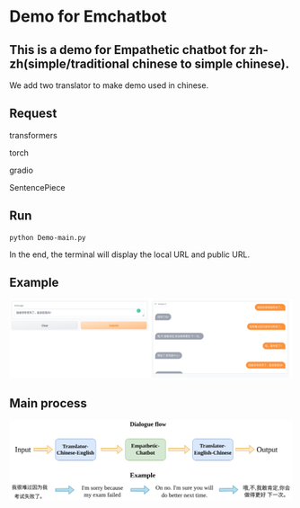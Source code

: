 # Demo for Emchatbot

## This is a demo for Empathetic chatbot for zh-zh(simple/traditional chinese to simple chinese). 
We add two translator to make demo used in chinese.

## Request

transformers

torch

gradio

SentencePiece

## Run
```
python Demo-main.py
```
In the end, the terminal will display the local URL and public URL.

## Example

![example](https://github.com/huibaisedeshijie/Enhancing-the-Empathetic-Dialogues-through-Emotional-Attention-Network/blob/main/demo/example-demo.png)




## Main process


![demo-flow](https://github.com/huibaisedeshijie/Enhancing-the-Empathetic-Dialogues-through-Emotional-Attention-Network/blob/main/demo/demo-flow.png)
